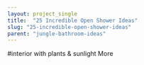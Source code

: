```yaml
---
layout: project_single
title:  "25 Incredible Open Shower Ideas"
slug: "25-incredible-open-shower-ideas"
parent: "jungle-bathroom-ideas"
---
```

#interior with plants & sunlight                                                                                                                                                                                 More